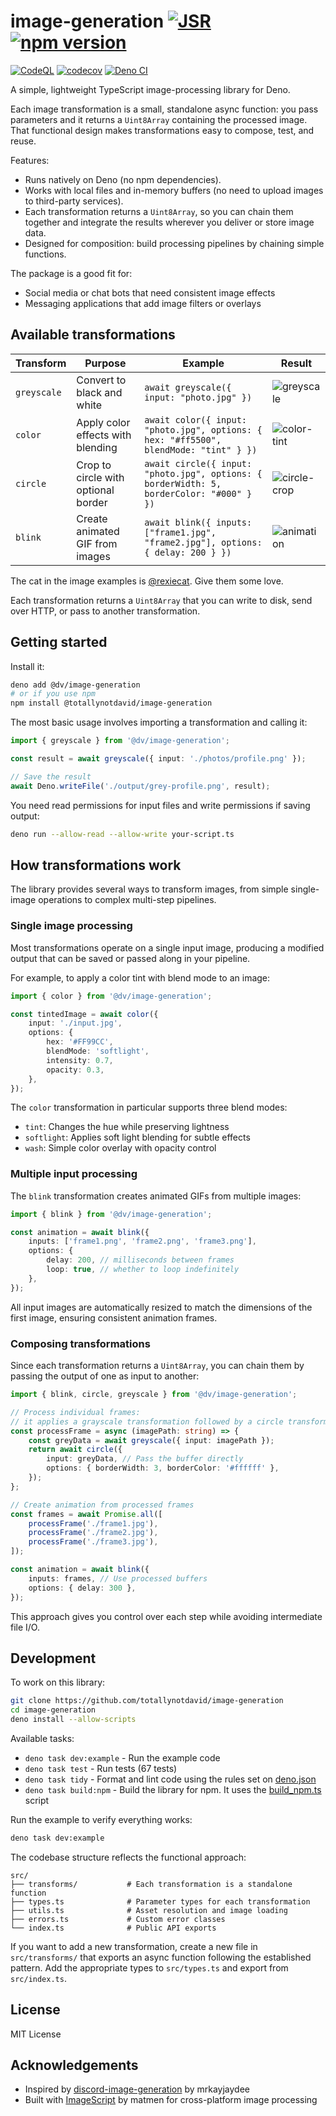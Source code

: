 # image-generation [![JSR](https://jsr.io/badges/@dv/image-generation)](https://jsr.io/@dv/image-generation) [![npm version](https://badge.fury.io/js/@totallynotdavid%2Fimage-generation.svg)](https://badge.fury.io/js/@totallynotdavid%2Fimage-generation)

[![CodeQL](https://github.com/totallynotdavid/image-generation/actions/workflows/codeql.yml/badge.svg)](https://github.com/totallynotdavid/image-generation/actions/workflows/codeql.yml)
[![codecov](https://codecov.io/gh/totallynotdavid/image-generation/graph/badge.svg?token=Z9K6TC9HFO)](https://codecov.io/gh/totallynotdavid/image-generation)
[![Deno CI](https://github.com/totallynotdavid/image-generation/actions/workflows/deno.yml/badge.svg)](https://github.com/totallynotdavid/image-generation/actions/workflows/deno.yml)

A simple, lightweight TypeScript image-processing library for Deno.

Each image transformation is a small, standalone async function: you pass
parameters and it returns a `Uint8Array` containing the processed image. That
functional design makes transformations easy to compose, test, and reuse.

Features:

- Runs natively on Deno (no npm dependencies).
- Works with local files and in-memory buffers (no need to upload images to
  third-party services).
- Each transformation returns a `Uint8Array`, so you can chain them together and
  integrate the results wherever you deliver or store image data.
- Designed for composition: build processing pipelines by chaining simple
  functions.

The package is a good fit for:

- Social media or chat bots that need consistent image effects
- Messaging applications that add image filters or overlays

## Available transformations

| Transform   | Purpose                             | Example                                                                                  | Result                                           |
| ----------- | ----------------------------------- | ---------------------------------------------------------------------------------------- | ------------------------------------------------ |
| `greyscale` | Convert to black and white          | `await greyscale({ input: "photo.jpg" })`                                                | ![greyscale](example/output/greyscale.png)       |
| `color`     | Apply color effects with blending   | `await color({ input: "photo.jpg", options: { hex: "#ff5500", blendMode: "tint" } })`    | ![color-tint](example/output/red-tint.png)       |
| `circle`    | Crop to circle with optional border | `await circle({ input: "photo.jpg", options: { borderWidth: 5, borderColor: "#000" } })` | ![circle-crop](example/output/circle-border.png) |
| `blink`     | Create animated GIF from images     | `await blink({ inputs: ["frame1.jpg", "frame2.jpg"], options: { delay: 200 } })`         | ![animation](example/output/blink-animation.gif) |

The cat in the image examples is
[@rexiecat](https://www.instagram.com/rexiecat/). Give them some love.

Each transformation returns a `Uint8Array` that you can write to disk, send over
HTTP, or pass to another transformation.

## Getting started

Install it:

```bash
deno add @dv/image-generation
# or if you use npm
npm install @totallynotdavid/image-generation
```

The most basic usage involves importing a transformation and calling it:

```typescript
import { greyscale } from '@dv/image-generation';

const result = await greyscale({ input: './photos/profile.png' });

// Save the result
await Deno.writeFile('./output/grey-profile.png', result);
```

You need read permissions for input files and write permissions if saving
output:

```bash
deno run --allow-read --allow-write your-script.ts
```

## How transformations work

The library provides several ways to transform images, from simple single-image
operations to complex multi-step pipelines.

### Single image processing

Most transformations operate on a single input image, producing a modified
output that can be saved or passed along in your pipeline.

For example, to apply a color tint with blend mode to an image:

```typescript
import { color } from '@dv/image-generation';

const tintedImage = await color({
    input: './input.jpg',
    options: {
        hex: '#FF99CC',
        blendMode: 'softlight',
        intensity: 0.7,
        opacity: 0.3,
    },
});
```

The `color` transformation in particular supports three blend modes:

- `tint`: Changes the hue while preserving lightness
- `softlight`: Applies soft light blending for subtle effects
- `wash`: Simple color overlay with opacity control

### Multiple input processing

The `blink` transformation creates animated GIFs from multiple images:

```typescript
import { blink } from '@dv/image-generation';

const animation = await blink({
    inputs: ['frame1.png', 'frame2.png', 'frame3.png'],
    options: {
        delay: 200, // milliseconds between frames
        loop: true, // whether to loop indefinitely
    },
});
```

All input images are automatically resized to match the dimensions of the first
image, ensuring consistent animation frames.

### Composing transformations

Since each transformation returns a `Uint8Array`, you can chain them by passing
the output of one as input to another:

```typescript
import { blink, circle, greyscale } from '@dv/image-generation';

// Process individual frames:
// it applies a grayscale transformation followed by a circle transformation
const processFrame = async (imagePath: string) => {
    const greyData = await greyscale({ input: imagePath });
    return await circle({
        input: greyData, // Pass the buffer directly
        options: { borderWidth: 3, borderColor: '#ffffff' },
    });
};

// Create animation from processed frames
const frames = await Promise.all([
    processFrame('./frame1.jpg'),
    processFrame('./frame2.jpg'),
    processFrame('./frame3.jpg'),
]);

const animation = await blink({
    inputs: frames, // Use processed buffers
    options: { delay: 300 },
});
```

This approach gives you control over each step while avoiding intermediate file
I/O.

## Development

To work on this library:

```bash
git clone https://github.com/totallynotdavid/image-generation
cd image-generation
deno install --allow-scripts
```

Available tasks:

- `deno task dev:example` - Run the example code
- `deno task test` - Run tests (67 tests)
- `deno task tidy` - Format and lint code using the rules set on
  [deno.json](deno.json)
- `deno task build:npm` - Build the library for npm. It uses the
  [build_npm.ts](build_npm.ts) script

Run the example to verify everything works:

```bash
deno task dev:example
```

The codebase structure reflects the functional approach:

```
src/
├── transforms/           # Each transformation is a standalone function
├── types.ts              # Parameter types for each transformation
├── utils.ts              # Asset resolution and image loading
├── errors.ts             # Custom error classes
└── index.ts              # Public API exports
```

If you want to add a new transformation, create a new file in `src/transforms/`
that exports an async function following the established pattern. Add the
appropriate types to `src/types.ts` and export from `src/index.ts`.

## License

MIT License

## Acknowledgements

- Inspired by
  [discord-image-generation](https://www.npmjs.com/package/discord-image-generation)
  by mrkayjaydee
- Built with [ImageScript](https://github.com/matmen/ImageScript) by matmen for
  cross-platform image processing
